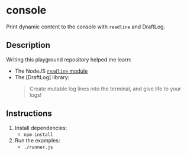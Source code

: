 # console

Print dynamic content to the console with `readline` and DraftLog.

## Description

Writing this playground repository helped me learn:

* The NodeJS [`readline` module](https://nodejs.org/api/readline.html)
* The [DraftLog] library:
  > Create mutable log lines into the terminal, and give life to your logs!

## Instructions

1. Install dependencies:
   * `npm install`
1. Run the examples:
   * `./runner.js`
